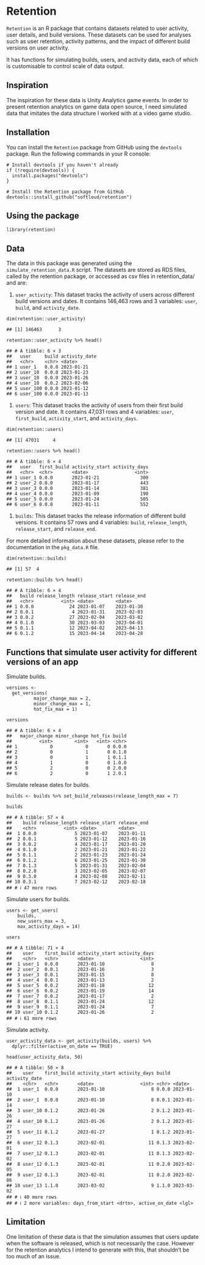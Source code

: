 # Retention

`Retention` is an R package that contains datasets related to user
activity, user details, and build versions. These datasets can be used
for analyses such as user retention, activity patterns, and the impact
of different build versions on user activity.

It has functions for simulating builds, users, and activity data, each
of which is customisable to control scale of data output.

## Inspiration

The inspiration for these data is Unity Analytics game events. In order
to present retention analytics on game data open source, I need
simulated data that imitates the data structure I worked with at a video
game studio.

## Installation

You can install the `Retention` package from GitHub using the `devtools`
package. Run the following commands in your R console:

    # Install devtools if you haven't already
    if (!require(devtools)) {
      install.packages("devtools")
    }

    # Install the Retention package from GitHub
    devtools::install_github("softloud/retention")

## Using the package

    library(retention)

## Data

The data in this package was generated using the
`simulate_retention_data.R` script. The datasets are stored as RDS
files, called by the retention package, or accessed as csv files in
retention\_data/ and are:

1.  `user_activity`: This dataset tracks the activity of users across
    different build versions and dates. It contains 146,463 rows and 3
    variables: `user`, `build`, and `activity_date`.

<!-- -->

    dim(retention::user_activity)

    ## [1] 146463      3

    retention::user_activity %>% head()

    ## # A tibble: 6 × 3
    ##   user     build activity_date
    ##   <chr>    <chr> <date>       
    ## 1 user_1   0.0.0 2023-01-21   
    ## 2 user_10  0.0.0 2023-01-23   
    ## 3 user_10  0.0.0 2023-01-26   
    ## 4 user_10  0.0.2 2023-02-06   
    ## 5 user_100 0.0.0 2023-01-12   
    ## 6 user_100 0.0.0 2023-01-13

1.  `users`: This dataset tracks the activity of users from their first
    build version and date. It contains 47,031 rows and 4 variables:
    `user`, `first_build`, `activity_start`, and `activity_days`.

<!-- -->

    dim(retention::users)

    ## [1] 47031     4

    retention::users %>% head()

    ## # A tibble: 6 × 4
    ##   user   first_build activity_start activity_days
    ##   <chr>  <chr>       <date>                 <int>
    ## 1 user_1 0.0.0       2023-01-21               300
    ## 2 user_2 0.0.0       2023-01-17               443
    ## 3 user_3 0.0.0       2023-01-14               381
    ## 4 user_4 0.0.0       2023-01-09               190
    ## 5 user_5 0.0.0       2023-01-24               505
    ## 6 user_6 0.0.0       2023-01-11               552

1.  `builds`: This dataset tracks the release information of different
    build versions. It contains 57 rows and 4 variables: `build`,
    `release_length`, `release_start`, and `release_end`.

For more detailed information about these datasets, please refer to the
documentation in the `pkg_data.R` file.

    dim(retention::builds)

    ## [1] 57  4

    retention::builds %>% head()

    ## # A tibble: 6 × 4
    ##   build release_length release_start release_end
    ##   <chr>          <int> <date>        <date>     
    ## 1 0.0.0             24 2023-01-07    2023-01-30 
    ## 2 0.0.1              4 2023-01-31    2023-02-03 
    ## 3 0.0.2             27 2023-02-04    2023-03-02 
    ## 4 0.1.0             30 2023-03-03    2023-04-01 
    ## 5 0.1.1             12 2023-04-02    2023-04-13 
    ## 6 0.1.2             15 2023-04-14    2023-04-28

## Functions that simulate user activity for different versions of an app

Simulate builds.

    versions <- 
      get_versions(
              major_change_max = 2, 
              minor_change_max = 1, 
              hot_fix_max = 1) 

    versions

    ## # A tibble: 6 × 4
    ##   major_change minor_change hot_fix build
    ##          <int>        <int>   <int> <chr>
    ## 1            0            0       0 0.0.0
    ## 2            0            1       0 0.1.0
    ## 3            0            1       1 0.1.1
    ## 4            1            0       0 1.0.0
    ## 5            2            0       0 2.0.0
    ## 6            2            0       1 2.0.1

Simulate release dates for builds.

    builds <- builds %>% set_build_releases(release_length_max = 7)

    builds

    ## # A tibble: 57 × 4
    ##    build release_length release_start release_end
    ##    <chr>          <int> <date>        <date>     
    ##  1 0.0.0              5 2023-01-07    2023-01-11 
    ##  2 0.0.1              5 2023-01-12    2023-01-16 
    ##  3 0.0.2              4 2023-01-17    2023-01-20 
    ##  4 0.1.0              2 2023-01-21    2023-01-22 
    ##  5 0.1.1              2 2023-01-23    2023-01-24 
    ##  6 0.1.2              6 2023-01-25    2023-01-30 
    ##  7 0.1.3              5 2023-01-31    2023-02-04 
    ##  8 0.2.0              3 2023-02-05    2023-02-07 
    ##  9 0.3.0              4 2023-02-08    2023-02-11 
    ## 10 0.3.1              7 2023-02-12    2023-02-18 
    ## # ℹ 47 more rows

Simulate users for builds.

    users <- get_users(
        builds, 
        new_users_max = 3, 
        max_activity_days = 14)

    users

    ## # A tibble: 71 × 4
    ##    user    first_build activity_start activity_days
    ##    <chr>   <chr>       <date>                 <int>
    ##  1 user_1  0.0.0       2023-01-10                 8
    ##  2 user_2  0.0.1       2023-01-16                 3
    ##  3 user_3  0.0.1       2023-01-15                 8
    ##  4 user_4  0.0.1       2023-01-13                 2
    ##  5 user_5  0.0.2       2023-01-18                12
    ##  6 user_6  0.0.2       2023-01-19                14
    ##  7 user_7  0.0.2       2023-01-17                 2
    ##  8 user_8  0.1.1       2023-01-24                12
    ##  9 user_9  0.1.1       2023-01-24                 7
    ## 10 user_10 0.1.2       2023-01-26                 2
    ## # ℹ 61 more rows

Simulate activity.

    user_activity_data <- get_activity(builds, users) %>% 
      dplyr::filter(active_on_date == TRUE)

    head(user_activity_data, 50)

    ## # A tibble: 50 × 8
    ##    user    first_build activity_start activity_days build activity_date
    ##    <chr>   <chr>       <date>                 <int> <chr> <date>       
    ##  1 user_1  0.0.0       2023-01-10                 8 0.0.0 2023-01-10   
    ##  2 user_1  0.0.0       2023-01-10                 8 0.0.1 2023-01-14   
    ##  3 user_10 0.1.2       2023-01-26                 2 0.1.2 2023-01-26   
    ##  4 user_10 0.1.2       2023-01-26                 2 0.1.2 2023-01-27   
    ##  5 user_11 0.1.2       2023-01-27                 1 0.1.2 2023-01-27   
    ##  6 user_12 0.1.3       2023-02-01                11 0.1.3 2023-02-01   
    ##  7 user_12 0.1.3       2023-02-01                11 0.1.3 2023-02-02   
    ##  8 user_12 0.1.3       2023-02-01                11 0.2.0 2023-02-05   
    ##  9 user_12 0.1.3       2023-02-01                11 0.2.0 2023-02-06   
    ## 10 user_13 1.1.0       2023-03-02                 9 1.1.0 2023-03-02   
    ## # ℹ 40 more rows
    ## # ℹ 2 more variables: days_from_start <drtn>, active_on_date <lgl>

## Limitation

One limitation of these data is that the simulation assumes that users
update when the software is released, which is not necessarily the case.
However for the retention analytics I intend to generate with this, that
shouldn’t be too much of an issue.
